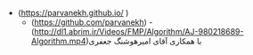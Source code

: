 + (https://parvanekh.github.io/ )  
  - (https://github.com/parvanekh)
    -(http://dl1.abrim.ir/Videos/FMP/Algorithm/AJ-980218689-Algorithm.mp4)با همکاری آقای امیرهوشنگ جعفری

